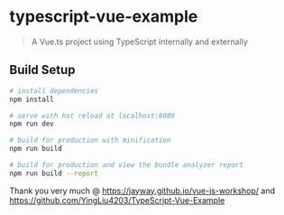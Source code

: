 # typescript-vue-example

> A Vue.ts project using TypeScript internally and externally

## Build Setup

``` bash
# install dependencies
npm install

# serve with hot reload at localhost:8080
npm run dev

# build for production with minification
npm run build

# build for production and view the bundle analyzer report
npm run build --report
```

Thank you very much @ https://jayway.github.io/vue-js-workshop/ and https://github.com/YingLiu4203/TypeScript-Vue-Example
